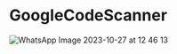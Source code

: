 # GoogleCodeScanner
![WhatsApp Image 2023-10-27 at 12 46 13](https://github.com/prutha-trivedi/GoogleCodeScanner/assets/144325367/23d64b0d-bb77-475a-9090-34228763106b)
